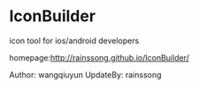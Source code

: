 IconBuilder
===========

icon tool for ios/android developers

homepage:http://rainssong.github.io/IconBuilder/

Author: wangqiuyun
UpdateBy: rainssong
